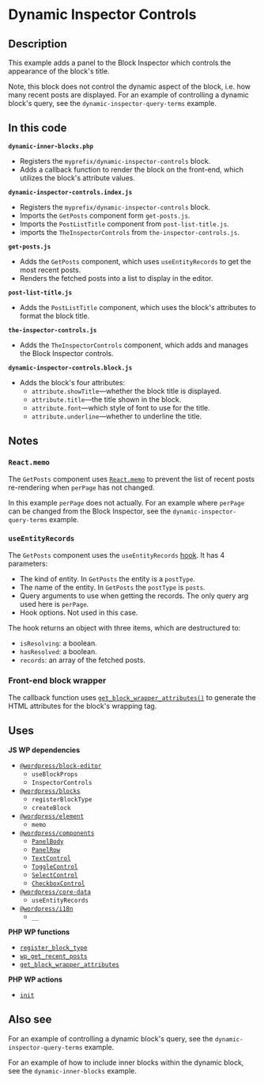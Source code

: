 # Dynamic Inspector Controls

## Description

This example adds a panel to the Block Inspector which controls the appearance of the block's title.

Note, this block does not control the dynamic aspect of the block, i.e. how many recent posts are displayed. For an example of controlling a dynamic block's query, see the `dynamic-inspector-query-terms` example.

## In this code

**`dynamic-inner-blocks.php`**

- Registers the `myprefix/dynamic-inspector-controls` block.
- Adds a callback function to render the block on the front-end, which utilizes the block's attribute values.

**`dynamic-inspector-controls.index.js`**

- Registers the `myprefix/dynamic-inspector-controls` block.
- Imports the `GetPosts` component form `get-posts.js`.
- Imports the `PostListTitle` component from `post-list-title.js`.
- imports the `TheInspectorControls` from `the-inspector-controls.js`.

**`get-posts.js`**

- Adds the `GetPosts` component, which uses `useEntityRecords` to get the most recent posts.
- Renders the fetched posts into a list to display in the editor.

**`post-list-title.js`**

- Adds the `PostListTitle` component, which uses the block's attributes to format the block title.

**`the-inspector-controls.js`**

- Adds the `TheInspectorControls` component, which adds and manages the Block Inspector controls.

**`dynamic-inspector-controls.block.js`**

- Adds the block's four attributes:
  - `attribute.showTitle`&mdash;whether the block title is displayed.
  - `attribute.title`&mdash;the title shown in the block.
  - `attribute.font`&mdash;which style of font to use for the title.
  - `attribute.underline`&mdash;whether to underline the title.

## Notes

### `React.memo`

The `GetPosts` component uses [`React.memo`](https://legacy.reactjs.org/docs/react-api.html#reactmemo) to prevent the list of recent posts re-rendering when `perPage` has not changed.

In this example `perPage` does not actually. For an example where `perPage` can be changed from the Block Inspector, see the `dynamic-inspector-query-terms` example.

### `useEntityRecords`

The `GetPosts` component uses the `useEntityRecords` [hook](https://legacy.reactjs.org/docs/hooks-intro.html). It has 4 parameters:

- The kind of entity. In `GetPosts` the entity is a `postType`.
- The name of the entity. In `GetPosts` the `postType` is `posts`.
- Query arguments to use when getting the records. The only query arg used here is `perPage`.
- Hook options. Not used in this case.

The hook returns an object with three items, which are destructured to:

- `isResolving`: a boolean.
- `hasResolved`: a boolean.
- `records`: an array of the fetched posts.

### Front-end block wrapper

The callback function uses [`get_block_wrapper_attributes()`](https://developer.wordpress.org/reference/functions/get_block_wrapper_attributes/) to generate the HTML attributes for the block's wrapping tag.

## Uses

**JS WP dependencies**

- [`@wordpress/block-editor`](https://developer.wordpress.org/block-editor/reference-guides/packages/packages-block-editor/)
  - `useBlockProps`
  - `InspectorControls`
- [`@wordpress/blocks`](https://developer.wordpress.org/block-editor/reference-guides/packages/packages-blocks/)
  - `registerBlockType`
  - `createBlock`
- [`@wordpress/element`](https://developer.wordpress.org/block-editor/reference-guides/packages/packages-element/)
  - `memo`
- [`@wordpress/components`](https://developer.wordpress.org/block-editor/reference-guides/components/)
  - [`PanelBody`](https://developer.wordpress.org/block-editor/reference-guides/components/panel/)
  - [`PanelRow`](https://developer.wordpress.org/block-editor/reference-guides/components/panel/)
  - [`TextControl`](https://developer.wordpress.org/block-editor/reference-guides/components/text-control/)
  - [`ToggleControl`](https://developer.wordpress.org/block-editor/reference-guides/components/toggle-control/)
  - [`SelectControl`](https://developer.wordpress.org/block-editor/reference-guides/components/select-control/)
  - [`CheckboxControl`](https://developer.wordpress.org/block-editor/reference-guides/components/checkbox-control/)
- [`@wordpress/core-data`](https://developer.wordpress.org/block-editor/reference-guides/packages/packages-core-data/)
  - `useEntityRecords`
- [`@wordpress/i18n`](https://developer.wordpress.org/block-editor/reference-guides/packages/packages-i18n/)
  - `__`

**PHP WP functions**

- [`register_block_type`](https://developer.wordpress.org/reference/functions/register_block_type/)
- [`wp_get_recent_posts`](https://developer.wordpress.org/reference/functions/wp_get_recent_posts/)
- [`get_block_wrapper_attributes`](https://developer.wordpress.org/reference/functions/get_block_wrapper_attributes/)

**PHP WP actions**

- [`init`](https://developer.wordpress.org/reference/hooks/init/)

## Also see

For an example of controlling a dynamic block's query, see the `dynamic-inspector-query-terms` example.

For an example of how to include inner blocks within the dynamic block, see the `dynamic-inner-blocks` example.
